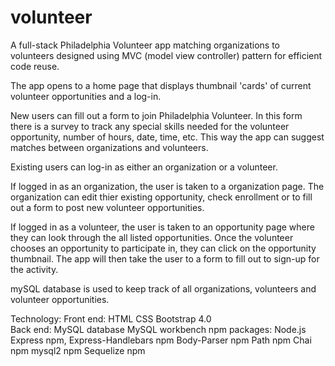 # volunteer
A full-stack Philadelphia Volunteer app matching organizations to volunteers designed using MVC (model view controller) pattern for efficient code reuse.

The app opens to a home page that displays thumbnail 'cards' of current volunteer opportunities and a log-in.  

New users can fill out a form to join Philadelphia Volunteer.  In this form there is a survey to track any special skills needed for the volunteer opportunity, number of hours, date, time, etc.  This way the app can suggest matches between organizations and volunteers.

Existing users can log-in as either an organization or a volunteer. 

If logged in as an organization, the user is taken to a organization page.  The organization can edit thier existing opportunity, check enrollment or to fill out a form to post new volunteer opportunities.

If logged in as a volunteer, the user is taken to an opportunity page where they can look through the all listed opportunities.  Once the volunteer chooses an opportunity to participate in, they can click on the opportunity thumbnail.  The app will then take the user to a form to fill out to sign-up for the activity.

mySQL database is used to keep track of all organizations, volunteers and volunteer opportunities.

Technology:
    Front end:
        HTML
        CSS
        Bootstrap 4.0    
    Back end:
        MySQL database
        MySQL workbench
        npm packages:
            Node.js
            Express npm,
            Express-Handlebars npm
            Body-Parser npm
            Path npm
            Chai npm
            mysql2 npm
            Sequelize npm



